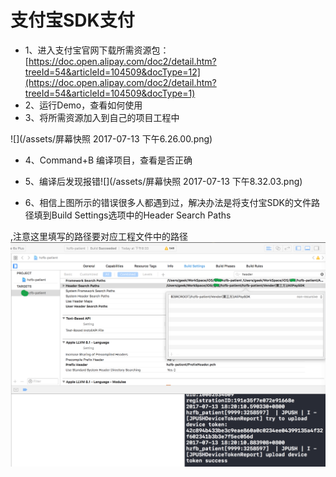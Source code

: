 # 支付宝SDK支付

* 1、进入支付宝官网下载所需资源包：[https://doc.open.alipay.com/doc2/detail.htm?treeId=54&articleId=104509&docType=12](https://doc.open.alipay.com/doc2/detail.htm?treeId=54&articleId=104509&docType=1)
* 2、运行Demo，查看如何使用
* 3、将所需资源加入到自己的项目工程中

![](/assets/屏幕快照 2017-07-13 下午6.26.00.png)

* 4、Command+B 编译项目，查看是否正确
* 5、编译后发现报错![](/assets/屏幕快照 2017-07-13 下午8.32.03.png)

* 6、相信上图所示的错误很多人都遇到过，解决办法是将支付宝SDK的文件路径填到Build Settings选项中的Header Search Paths

,注意这里填写的路径要对应工程文件中的路径![](/assets/QQ20170713-203710@2x.png)

